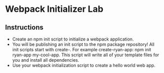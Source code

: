 # Webpack Initializer Lab

## Instructions
* Create an npm init script to initialize a webpack application.
* You will be publishing an init script to the npm package repository! All init scripts start with create-. For example create-ryan-app: npm init ryan-app my-cool-app. This script will write all of your template files for you and install all dependencies.
* Use your webpack initialization script to create a hello world web app.